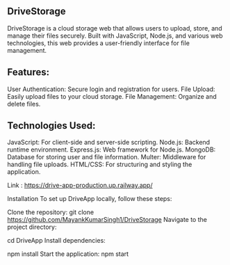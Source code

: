 ## DriveStorage
DriveStorage is a cloud storage web that allows users to upload, store, and manage their files securely. Built with JavaScript, Node.js, and various web technologies, this web provides a user-friendly interface for file management.

## Features:
  User Authentication: Secure login and registration for users.
  File Upload: Easily upload files to your cloud storage.
  File Management: Organize and delete files.

## Technologies Used:
  JavaScript: For client-side and server-side scripting.
  Node.js: Backend runtime environment.
  Express.js: Web framework for Node.js.
  MongoDB: Database for storing user and file information.
  Multer: Middleware for handling file uploads.
  HTML/CSS: For structuring and styling the application.

Link : https://drive-app-production.up.railway.app/

Installation
  To set up DriveApp locally, follow these steps:
  
  Clone the repository:
  git clone https://github.com/MayankKumarSingh1/DriveStorage
  Navigate to the project directory:
  
  cd DriveApp
  Install dependencies:
  
  npm install
  Start the application:
  npm start

